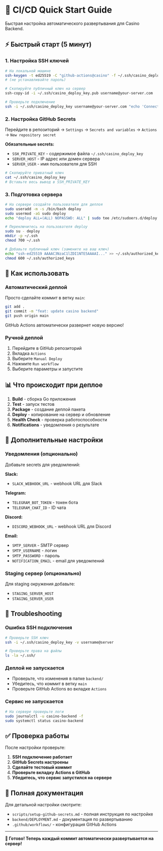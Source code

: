 # 🚀 CI/CD Quick Start Guide

Быстрая настройка автоматического развертывания для Casino Backend.

## ⚡ Быстрый старт (5 минут)

### 1. Настройка SSH ключей

```bash
# На локальной машине
ssh-keygen -t ed25519 -C "github-actions@casino" -f ~/.ssh/casino_deploy_key
# (не устанавливайте пароль)

# Скопируйте публичный ключ на сервер
ssh-copy-id -i ~/.ssh/casino_deploy_key.pub username@your-server.com

# Проверьте подключение
ssh -i ~/.ssh/casino_deploy_key username@your-server.com "echo 'Connected!'"
```

### 2. Настройка GitHub Secrets

Перейдите в репозиторий → `Settings` → `Secrets and variables` → `Actions` → `New repository secret`

**Обязательные secrets:**
- `SSH_PRIVATE_KEY` - содержимое файла `~/.ssh/casino_deploy_key`
- `SERVER_HOST` - IP адрес или домен сервера
- `SERVER_USER` - имя пользователя для SSH

```bash
# Скопируйте приватный ключ
cat ~/.ssh/casino_deploy_key
# Вставьте весь вывод в SSH_PRIVATE_KEY
```

### 3. Подготовка сервера

```bash
# На сервере создайте пользователя для деплоя
sudo useradd -m -s /bin/bash deploy
sudo usermod -aG sudo deploy
echo "deploy ALL=(ALL) NOPASSWD: ALL" | sudo tee /etc/sudoers.d/deploy

# Переключитесь на пользователя deploy
sudo su - deploy
mkdir -p ~/.ssh
chmod 700 ~/.ssh

# Добавьте публичный ключ (замените на ваш ключ)
echo "ssh-ed25519 AAAAC3NzaC1lZDI1NTE5AAAAI..." >> ~/.ssh/authorized_keys
chmod 600 ~/.ssh/authorized_keys
```

## 🎯 Как использовать

### Автоматический деплой
Просто сделайте коммит в ветку `main`:
```bash
git add .
git commit -m "feat: update casino backend"
git push origin main
```
GitHub Actions автоматически развернет новую версию!

### Ручной деплой
1. Перейдите в GitHub репозиторий
2. Вкладка `Actions`
3. Выберите `Manual Deploy`
4. Нажмите `Run workflow`
5. Выберите параметры и запустите

## 📊 Что происходит при деплое

1. **Build** - сборка Go приложения
2. **Test** - запуск тестов
3. **Package** - создание деплой пакета
4. **Deploy** - копирование на сервер и обновление
5. **Health Check** - проверка работоспособности
6. **Notifications** - уведомления о результате

## 🔧 Дополнительные настройки

### Уведомления (опционально)

Добавьте secrets для уведомлений:

**Slack:**
- `SLACK_WEBHOOK_URL` - webhook URL для Slack

**Telegram:**
- `TELEGRAM_BOT_TOKEN` - токен бота
- `TELEGRAM_CHAT_ID` - ID чата

**Discord:**
- `DISCORD_WEBHOOK_URL` - webhook URL для Discord

**Email:**
- `SMTP_SERVER` - SMTP сервер
- `SMTP_USERNAME` - логин
- `SMTP_PASSWORD` - пароль
- `NOTIFICATION_EMAIL` - email для уведомлений

### Staging сервер (опционально)

Для staging окружения добавьте:
- `STAGING_SERVER_HOST`
- `STAGING_SERVER_USER`

## 🚨 Troubleshooting

### Ошибка SSH подключения
```bash
# Проверьте SSH ключ
ssh -i ~/.ssh/casino_deploy_key -v username@server

# Проверьте права на файлы
ls -la ~/.ssh/
```

### Деплой не запускается
- Проверьте, что изменения в папке `backend/`
- Убедитесь, что коммит в ветку `main`
- Проверьте GitHub Actions во вкладке `Actions`

### Сервис не запускается
```bash
# На сервере проверьте логи
sudo journalctl -u casino-backend -f
sudo systemctl status casino-backend
```

## ✅ Проверка работы

После настройки проверьте:

1. **SSH подключение работает**
2. **GitHub Secrets настроены**
3. **Сделайте тестовый коммит**
4. **Проверьте вкладку Actions в GitHub**
5. **Убедитесь, что сервис запустился на сервере**

## 📖 Полная документация

Для детальной настройки смотрите:
- `scripts/setup-github-secrets.md` - полная инструкция по настройке
- `backend/DEPLOYMENT.md` - документация по развертыванию
- `.github/workflows/` - конфигурация GitHub Actions

---

**🎉 Готово! Теперь каждый коммит автоматически развертывается на сервер!** 